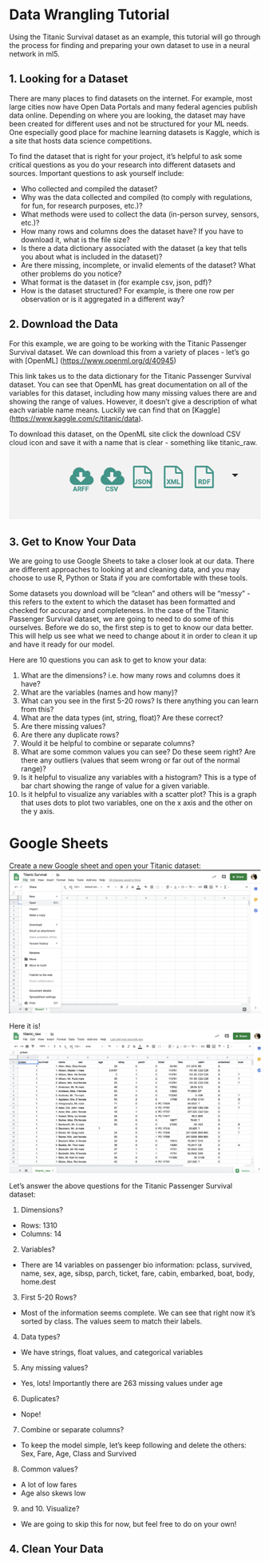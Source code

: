 # Data Wrangling Tutorial

Using the Titanic Survival dataset as an example, this tutorial will go through the process for finding and preparing your own dataset to use in a neural network in ml5.

## 1. Looking for a Dataset

There are many places to find datasets on the internet. For example, most large cities now have Open Data Portals and many federal agencies publish data online. Depending on where you are looking, the dataset may have been created for different uses and not be structured for your ML needs. One especially good place for machine learning datasets is Kaggle, which is a site that hosts data science competitions.

To find the dataset that is right for your project, it’s helpful to ask some critical questions as you do your research into different datasets and sources. Important questions to ask yourself include:
* Who collected and compiled the dataset?
* Why was the data collected and compiled (to comply with regulations, for fun, for research purposes, etc.)?
* What methods were used to collect the data (in-person survey, sensors, etc.)?
* How many rows and columns does the dataset have? If you have to download it, what is the file size?
* Is there a data dictionary associated with the dataset (a key that tells you about what is included in the dataset)?
* Are there missing, incomplete, or invalid elements of the dataset? What other problems do you notice?
* What format is the dataset in (for example csv, json, pdf)?
* How is the dataset structured? For example, is there one row per observation or is it aggregated in a different way?

## 2. Download the Data

For this example, we are going to be working with the Titanic Passenger Survival dataset. We can download this from a variety of places - let’s go with [OpenML] (https://www.openml.org/d/40945)

This link takes us to the data dictionary for the Titanic Passenger Survival dataset. You can see that OpenML has great documentation on all of the variables for this dataset, including how many missing values there are and showing the range of values. However, it doesn’t give a description of what each variable name means. Luckily we can find that on [Kaggle] (https://www.kaggle.com/c/titanic/data).

To download this dataset, on the OpenML site click the download CSV cloud icon and save it with a name that is clear - something like titanic_raw. ![download_data](images/download_data.png)

## 3. Get to Know Your Data

We are going to use Google Sheets to take a closer look at our data. There are different approaches to looking at and cleaning data, and you may choose to use R, Python or Stata if you are comfortable with these tools.

Some datasets you download will be “clean” and others will be “messy” - this refers to the extent to which the dataset has been formatted and checked for accuracy and completeness. In the case of the Titanic Passenger Survival dataset, we are going to need to do some of this ourselves. Before we do so, the first step is to get to know our data better. This will help us see what we need to change about it in order to clean it up and have it ready for our model.

Here are 10 questions you can ask to get to know your data:
1. What are the dimensions? i.e. how many rows and columns does it have?
2. What are the variables (names and how many)?
3. What can you see in the first 5-20 rows? Is there anything you can learn from this?
4. What are the data types (int, string, float)? Are these correct?
5. Are there missing values?
6. Are there any duplicate rows?
7. Would it be helpful to combine or separate columns?
8. What are some common values you can see? Do these seem right? Are there any outliers (values that seem wrong or far out of the normal range)?
9. Is it helpful to visualize any variables with a histogram? This is a type of bar chart showing the range of value for a given variable.
10. Is it helpful to visualize any variables with a scatter plot? This is a graph that uses dots to plot two variables, one on the x axis and the other on the y axis.

# Google Sheets
Create a new Google sheet and open your Titanic dataset:![open_dataset](images/open_dataset.png)

Here it is!![raw_data_view](images/raw_data_view.png)

Let’s answer the above questions for the Titanic Passenger Survival dataset:
1. Dimensions?
* Rows: 1310
* Columns: 14
2. Variables?
* There are 14 variables on passenger bio information: pclass, survived, name, sex, age, sibsp, parch, ticket, fare, cabin, embarked, boat, body, home.dest
3. First 5-20 Rows?
* Most of the information seems complete. We can see that right now it’s sorted by class. The values seem to match their labels.
4. Data types?
* We have strings, float values, and categorical variables
5. Any missing values?
* Yes, lots! Importantly there are 263 missing values under age
6. Duplicates?
* Nope!
7. Combine or separate columns?
* To keep the model simple, let’s keep following and delete the others: Sex, Fare, Age, Class and Survived
8. Common values?
* A lot of low fares
* Age also skews low
9. and 10. Visualize?
* We are going to skip this for now, but feel free to do on your own!

## 4. Clean Your Data 
